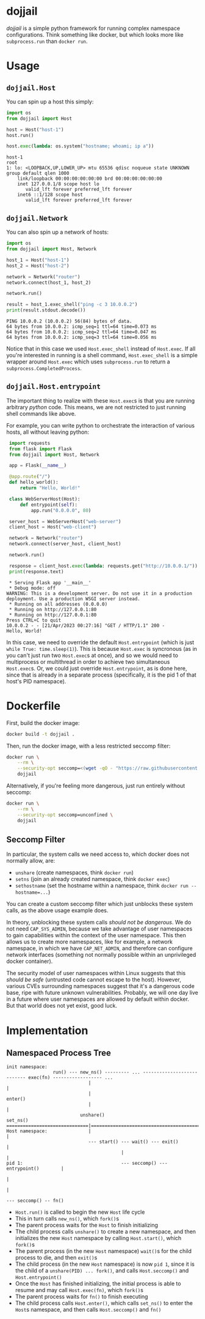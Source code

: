 # dojjail

*dojjail* is a simple python framework for running complex namespace configurations.
Think something like docker, but which looks more like `subprocess.run` than `docker run`.

# Usage

## `dojjail.Host`

You can spin up a host this simply:

```python
import os
from dojjail import Host

host = Host("host-1")
host.run()

host.exec(lambda: os.system("hostname; whoami; ip a"))
```
```
host-1
root
1: lo: <LOOPBACK,UP,LOWER_UP> mtu 65536 qdisc noqueue state UNKNOWN group default qlen 1000
    link/loopback 00:00:00:00:00:00 brd 00:00:00:00:00:00
    inet 127.0.0.1/8 scope host lo
       valid_lft forever preferred_lft forever
    inet6 ::1/128 scope host
       valid_lft forever preferred_lft forever
```

## `dojjail.Network`

You can also spin up a network of hosts:

```python
import os
from dojjail import Host, Network

host_1 = Host("host-1")
host_2 = Host("host-2")

network = Network("router")
network.connect(host_1, host_2)

network.run()

result = host_1.exec_shell("ping -c 3 10.0.0.2")
print(result.stdout.decode())
```
```
PING 10.0.0.2 (10.0.0.2) 56(84) bytes of data.
64 bytes from 10.0.0.2: icmp_seq=1 ttl=64 time=0.073 ms
64 bytes from 10.0.0.2: icmp_seq=2 ttl=64 time=0.047 ms
64 bytes from 10.0.0.2: icmp_seq=3 ttl=64 time=0.056 ms
```

Notice that in this case we used `Host.exec_shell` instead of `Host.exec`.
If all you're interested in running is a shell command, `Host.exec_shell` is a simple wrapper around `Host.exec` which uses `subprocess.run` to return a `subprocess.CompletedProcess`.

## `dojjail.Host.entrypoint`

The important thing to realize with these `Host.exec`s is that you are running arbitrary *python* code.
This means, we are not restricted to just running shell commands like above.

For example, you can write python to orchestrate the interaction of various hosts, all without leaving python:

```python
 import requests
 from flask import Flask
 from dojjail import Host, Network

 app = Flask(__name__)

 @app.route("/")
 def hello_world():
     return "Hello, World!"

 class WebServerHost(Host):
     def entrypoint(self):
         app.run("0.0.0.0", 80)

 server_host = WebServerHost("web-server")
 client_host = Host("web-client")

 network = Network("router")
 network.connect(server_host, client_host)

 network.run()

 response = client_host.exec(lambda: requests.get("http://10.0.0.1/"))
 print(response.text)
```
```
 * Serving Flask app '__main__'
 * Debug mode: off
WARNING: This is a development server. Do not use it in a production deployment. Use a production WSGI server instead.
 * Running on all addresses (0.0.0.0)
 * Running on http://127.0.0.1:80
 * Running on http://127.0.0.1:80
Press CTRL+C to quit
10.0.0.2 - - [21/Apr/2023 00:27:16] "GET / HTTP/1.1" 200 -
Hello, World!
```

In this case, we need to override the default `Host.entrypoint` (which is just `while True: time.sleep(1)`).
This is because `Host.exec` is syncronous (as in you can't just run two `Host.exec`s at once), and so we would need to multiprocess or multithread in order to achieve two simultaneous `Host.exec`s.
Or, we could just override `Host.entrypoint`, as is done here, since that is already in a separate process (specifically, it is the pid 1 of that host's PID namespace).

# Dockerfile

First, build the docker image:
```sh
docker build -t dojjail .
```

Then, run the docker image, with a less restricted seccomp filter:
```sh
docker run \
    --rm \
    --security-opt seccomp=<(wget -qO - "https://raw.githubusercontent.com/moby/moby/master/profiles/seccomp/default.json" | jq '.syscalls += [{"names": ["unshare", "setns", "sethostname"], "action": "SCMP_ACT_ALLOW"}]') \
    dojjail
```

Alternatively, if you're feeling more dangerous, just run entirely without seccomp:
```sh
docker run \
    --rm \
    --security-opt seccomp=unconfined \
    dojjail
```

## Seccomp Filter

In particular, the system calls we need access to, which docker does not normally allow, are:
- `unshare` (create namespaces, think `docker run`)
- `setns` (join an already created namespace, think `docker exec`)
- `sethostname` (set the hostname within a namespace, think `docker run --hostname=...`)

You can create a custom seccomp filter which just unblocks these system calls, as the above usage example does.

In theory, unblocking these system calls *should not be dangerous*.
We do not need `CAP_SYS_ADMIN`, because we take advantage of user namespaces to gain capabilities within the context of the user namespace.
This then allows us to create more namespaces, like for example, a network namespace, in which we have `CAP_NET_ADMIN`, and therefore can configure network interfaces (something not normally possible within an unprivileged docker container).

The security model of user namespaces within Linux suggests that this *should be safe* (untrusted code cannot escape to the host).
However, various CVEs surrounding namespaces suggest that it's a dangerous code base, ripe with future unknown vulnerabilities.
Probably, we will one day live in a future where user namespaces are allowed by default within docker.
But that world does not yet exist, good luck.


# Implementation

## Namespaced Process Tree

```
init namespace:
                 run() --- new_ns() --------- ... --------------------------- exec(fn) ------------------ ...
                              |                                                 |
                              |                                               enter()
                              |                                                 |
                           unshare()                                          set_ns()
==============================|=================================================|============================
Host namespace:               |                                                 |
                              --- start() --- wait() --- exit()                 |
                                          |                                     |
pid 1:                                    --- seccomp() --- entrypoint()        |
                                                                                |
                                                                                |
                                                                                --- seccomp() -- fn()
```

- `Host.run()` is called to begin the new `Host` life cycle
- This in turn calls `new_ns()`, which `fork()`s
- The parent process waits for the `Host` to finish initializing
- The child process calls `unshare()` to create a new namespace, and then initializes the new `Host` namespace by calling `Host.start()`, which `fork()`s
- The parent process (in the new `Host` namespace) `wait()`s for the child process to die, and then `exit()`s
- The child process (in the new `Host` namespace) is now `pid 1`, since it is the child of a `unshare(PID) ... fork()`, and calls `Host.seccomp()` and `Host.entrypoint()`
- Once the `Host` has finished initializing, the initial process is able to resume and may call `Host.exec(fn)`, which `fork()`s
- The parent process waits for `fn()` to finish executing
- The child process calls `Host.enter()`, which calls `set_ns()` to enter the `Host`s namespace, and then calls `Host.seccomp()` and `fn()`
